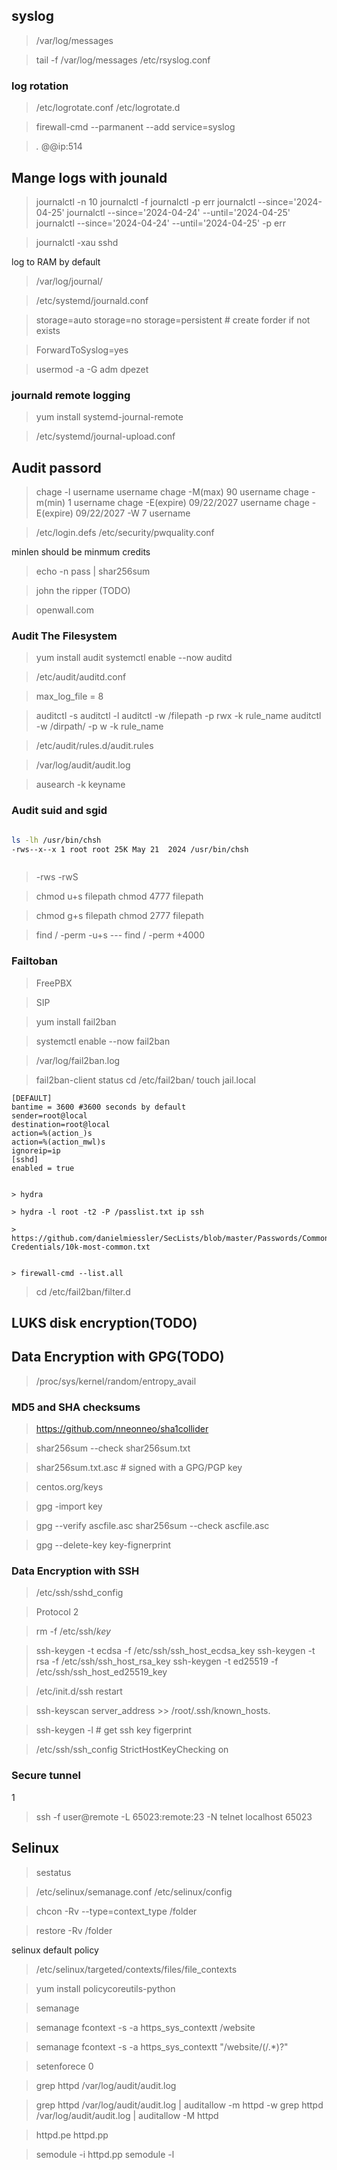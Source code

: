 ## syslog

> /var/log/messages

> tail -f /var/log/messages
> /etc/rsyslog.conf

### log rotation

> /etc/logrotate.conf
> /etc/logrotate.d

> firewall-cmd --parmanent --add service=syslog

> *.* @@ip:514

## Mange logs with jounald

> journalctl -n 10
> journalctl -f
> journalctl -p err
> journalctl --since='2024-04-25'
> journalctl --since='2024-04-24' --until='2024-04-25'
> journalctl --since='2024-04-24' --until='2024-04-25' -p err

> journalctl -xau sshd

log to RAM by default

> /var/log/journal/

> /etc/systemd/journald.conf

> storage=auto
> storage=no
> storage=persistent # create forder if not exists

> ForwardToSyslog=yes


> usermod -a -G adm dpezet

### journald remote logging

> yum install systemd-journal-remote

> /etc/systemd/journal-upload.conf

## Audit passord

> chage  -l username username
> chage  -M(max) 90 username
> chage  -m(min) 1 username
> chage  -E(expire) 09/22/2027 username
> chage  -E(expire) 09/22/2027 -W 7 username

> /etc/login.defs
> /etc/security/pwquality.conf

minlen should be minmum credits

> echo -n pass | shar256sum


> john the ripper (TODO)

> openwall.com

###  Audit The Filesystem

> yum install audit
> systemctl enable --now auditd


> /etc/audit/auditd.conf

> max_log_file = 8

> auditctl -s
> auditctl -l
> auditctl -w  /filepath -p rwx -k rule_name
> auditctl -w  /dirpath/ -p w -k rule_name

>
> /etc/audit/rules.d/audit.rules

>  /var/log/audit/audit.log

> ausearch  -k keyname


### Audit suid and sgid 

```bash

ls -lh /usr/bin/chsh
-rws--x--x 1 root root 25K May 21  2024 /usr/bin/chsh



```


> -rws
> -rwS

> chmod u+s filepath
> chmod 4777 filepath


> chmod g+s filepath
> chmod 2777 filepath

> find / -perm -u+s
> --- find / -perm +4000



### Failtoban

> FreePBX

> SIP

> yum install fail2ban

> systemctl enable --now fail2ban

> /var/log/fail2ban.log

> fail2ban-client status
> cd /etc/fail2ban/
> touch jail.local

```
[DEFAULT]
bantime = 3600 #3600 seconds by default
sender=root@local
destination=root@local
action=%(action_)s
action=%(action_mwl)s
ignoreip=ip
[sshd]
enabled = true


> hydra

> hydra -l root -t2 -P /passlist.txt ip ssh

> https://github.com/danielmiessler/SecLists/blob/master/Passwords/Common-Credentials/10k-most-common.txt


> firewall-cmd --list.all

```

> cd /etc/fail2ban/filter.d


## LUKS disk encryption(TODO)

## Data Encryption with GPG(TODO)

> /proc/sys/kernel/random/entropy_avail


### MD5 and SHA checksums


> https://github.com/nneonneo/sha1collider



> shar256sum --check shar256sum.txt

> shar256sum.txt.asc # signed with a GPG/PGP key


> centos.org/keys

> gpg -import key

> gpg --verify ascfile.asc
> shar256sum --check ascfile.asc

> gpg --delete-key  key-fignerprint

### Data Encryption with SSH


> /etc/ssh/sshd_config

> Protocol 2

> rm -f /etc/ssh/*key*

> ssh-keygen -t ecdsa -f /etc/ssh/ssh_host_ecdsa_key
> ssh-keygen -t rsa -f /etc/ssh/ssh_host_rsa_key
> ssh-keygen -t ed25519 -f /etc/ssh/ssh_host_ed25519_key

> /etc/init.d/ssh restart

> ssh-keyscan server_address >> /root/.ssh/known_hosts.

> ssh-keygen -l # get ssh key figerprint

> /etc/ssh/ssh_config
> StrictHostKeyChecking on


### Secure tunnel
1
> ssh -f user@remote  -L 65023:remote:23 -N
> telnet localhost 65023


## Selinux

> sestatus

> /etc/selinux/semanage.conf
> /etc/selinux/config

> chcon -Rv --type=context_type /folder

> restore -Rv /folder

selinux default policy

> /etc/selinux/targeted/contexts/files/file_contexts

> yum install policycoreutils-python

> semanage

> semanage fcontext -s -a https_sys_contextt /website

> semanage fcontext -s -a https_sys_contextt "/website/(/.*)?"


> setenforece 0

> grep httpd /var/log/audit/audit.log

> grep httpd /var/log/audit/audit.log | auditallow -m httpd -w 
> grep httpd /var/log/audit/audit.log | auditallow -M httpd 

> httpd.pe
> httpd.pp

> semodule -i httpd.pp
> semodule -l 















